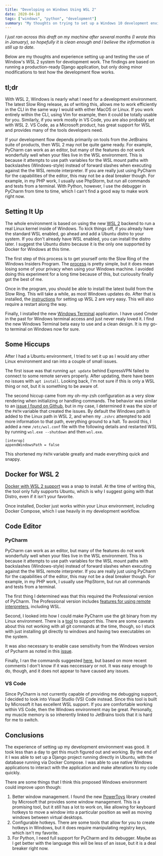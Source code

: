 ```yaml
---
title: "Developing on Windows Using WSL 2"
date: 2020-04-18
tags: ["windows", "python", "development"]
summary: "My thoughts on trying to set up a Windows 10 development environment for Python based on WSL 2."
---
```


_I just ran across this draft on my machine after several months (I wrote this in January), so hopefully it is clean enough
and I believe the information is still up to date._

Below are my thoughts and experience setting up and testing the use of Window's WSL 2 system for development work. The
findings are based on running a production-ready Django application, but only doing minor modifications to test how the
development flow works.


## tl;dr

With WSL 2, Windows is nearly what I need for a development environment. The latest Slow Ring release, as of writing this,
allows me to work efficiently in the CLI in the same way I would with either MacOS or Linux. If you work entirely within
the CLI, using Vim for example, then it could be totally usable for you. Similarly, if you work mostly in VS Code, you are
also probably set with WSL 2. VS Code, as a Microsoft product, has great support for WSL and provides many of the tools developers
need.

If your development flow depends primarily on tools from the JetBrains suite of products, then WSL 2 may not be quite
game ready. For example, PyCharm can work as an editor, but many of the features do not work wonderfully well when
your files live in the WSL environment. This is because it attempts to use path variables for the WSL mount paths with
backslashes (Windows-style) instead of forward slashes when executing against the the WSL remote interpreter. If you
are really just using PyCharm for the capabilities of the editor, this may not be a deal breaker though. For example,
in my PHP work, I usually use PhpStorm, but run all commands and tests from a terminal. With Python, however, I use the
debugger in PyCharm from time to time, which I can't find a good way to make work right now.

## Setting It Up

The whole environment is based on using the new [WSL 2](https://docs.microsoft.com/en-us/windows/wsl/wsl2-about) backend
to run a real Linux kernel inside of Windows. To kick things off, if you already have the standard WSL enabled, go ahead
and add a Ubuntu distro to your system. If you don't already have WSL enabled, you can install the distro later. I suggest
the Ubuntu distro because it is the only one supported by Docker for Windows at this time.

The first step of this process is to get yourself onto the Slow Ring of the Windows Insiders Program. The
[process](https://insider.windows.com/en-us/getting-started/) is pretty simple, but it does mean losing some of your
privacy when using your Windows machine. I avoided doing this experiment for a long time because of this, but curiousity
finally got the best of me.

Once in the program, you should be able to install the latest build from the Slow Ring. This will take a while, as most
Windows updates do. After that is installed, the [instructions](https://docs.microsoft.com/en-us/windows/wsl/wsl2-install)
for setting up WSL 2 are very easy. This will also require a restart along the way.

Finally, I installed the new [Windows Terminal](https://www.microsoft.com/en-us/p/windows-terminal-preview/9n0dx20hk701)
application. I have used Cmder in the past for Windows terminal access and just never realy loved it. I find the new
Windows Terminal beta easy to use and a clean design. It is my go-to terminal on Windows now for sure.

## Some Hiccups

After I had a Ubuntu environment, I tried to set it up as I would any other Linux environment and ran into a couple of
small issues.

The first issue was that running `apt update` behind ExpressVPN failed to connect to some remote servers properly.
After updating, there have been no issues with `apt install`. Looking back, I'm not sure if this is only a WSL thing
or not, but it is something to be aware of.

The second hiccup came from my oh-my-zsh configuration as a very slow rendering when initializing or handling commands.
The behavior was similar to an [issue I found on Github](https://github.com/microsoft/WSL/issues/4256#issuecomment-568306593),
but in my case, I determined it was the size of the `PATH`
variable that created the issues. By default the Windows path is added to the Linux path in WSL 2, and when my `.zshrc`
attempted to add more information to that path, everything ground to a halt. To avoid this, I added a new `/etc/wsl.conf`
file with the following details and restarted WSL by running `wsl.exe --shutdown` and then `wsl.exe`.

```
[interop]
appendWindowsPath = false
```

This shortened my `PATH` variable greatly and made everything quick and snappy.

## Docker for WSL 2

[Docker with WSL 2 support](https://docs.docker.com/docker-for-windows/wsl-tech-preview/) was a snap to install. At the
time of writing this, the tool only fully supports Ubuntu, which is why I suggest going with that Distro, even if it
isn't your favorite.

Once installed, Docker just works within your Linux environment, including Docker Compose, which I use heavily in my
development workflow.

## Code Editor

### PyCharm

PyCharm can work as an editor, but many of the features do not work wonderfully well when your files live in the WSL
environment. This is because it attempts to use path variables for the WSL mount paths with backslashes (Windows-style)
instead of forward slashes when executing against the the WSL remote interpreter. If you are really just using PyCharm
for the capabilities of the editor, this may not be a deal breaker though. For example, in my PHP work, I usually use
PhpStorm, but run all commands and tests from a terminal.

The first thing I determined was that this required the Professional version of PyCharm. The Professional version
includes [features for using remote interpreters](https://www.jetbrains.com/help/pycharm/using-wsl-as-a-remote-interpreter.html),
including WSL.

Second, I looked into how I could make PyCharm use the git binary from my Linux environment. There is a
[tool](https://github.com/Volune/wslgit-for-jetbrains) to support this. There are some caveats about this not working
with all git commands at the time, though, so I stuck with just installing git directly to windows and having two
executables on the system.

It was also necessary to enable case sensitivity from the Windows version of Pycharm as noted in this
[issue](https://youtrack.jetbrains.com/issue/IDEA-197573#focus=streamItem-27-3866974.0-0).

Finally, I ran the commands suggested [here](https://youtrack.jetbrains.com/issue/PY-36563#focus=streamItem-27-3745830.0-0),
but based on more recent comments I don't know if it was neccessary or not. It was easy enough to do, though, and it does
not appear to have caused any issues.

### VS Code

Since PyCharm is not currently capable of providing me debugging support, I decided to look into Visual Studio (VS) Code
instead. Since this tool is built by Microsoft it has excellent WSL support. If you are comfortable working within VS Code,
then the Windows environment may be great. Personally, my muscle memory is so inherently linked to JetBrains tools that it
is hard for me to switch.

## Conclusions

The experience of setting up my development environment was good. It took less than a day to get this much figured out
and working. By the end of it I was able to set up a Django project running directly in Ubuntu, with the database running
via Docker Compose. I was able to use native Windows applications to interact with the application and make alterations
to my code quickly.

There are some things that I think this proposed Windows environment could improve upon though:

1. Better window management. I found the new [PowerToys](https://github.com/microsoft/PowerToys) library created by Microsoft
that provides some window management. This is a promising tool, but it still has a lot to work on, like allowing for keyboard
hotkeys to move a window into a particular position as well as moving windows between virtual desktops.
1. Configurable hotkeys. There are some tools that allow for you to create hotkeys in Windows, but it does require manipulating
registry keys, which isn't my favorite.
1. For Python, I need full support for PyCharm and its debugger. Maybe as I get better with the language this will be
less of an issue, but it is a deal breaker right now.

